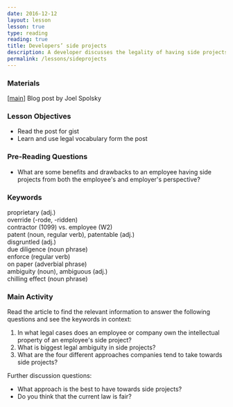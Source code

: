 ```yaml
---
date: 2016-12-12
layout: lesson
lesson: true
type: reading
reading: true
title: Developers’ side projects
description: A developer discusses the legality of having side projects 
permalink: /lessons/sideprojects
---
```


### Materials 

[<a href="https://www.joelonsoftware.com/2016/12/09/developers-side-projects/" target="_blank">main</a>] Blog post by Joel Spolsky  

### Lesson Objectives 

- Read the post for gist 
- Learn and use legal vocabulary form the post 

### Pre-Reading Questions 

- What are some benefits and drawbacks to an employee having side projects from both the employee's and employer's perspective?
 
### Keywords 

proprietary (adj.)  
override (-rode, -ridden)  
contractor (1099) vs. employee (W2)  
patent (noun, regular verb), patentable (adj.)  
disgruntled (adj.)  
due diligence (noun phrase)  
enforce (regular verb)  
on paper (adverbial phrase)  
ambiguity (noun), ambiguous (adj.)  
chilling effect (noun phrase)  

### Main Activity 

Read the article to find the relevant information to answer the following questions and see the keywords in context: 

1. In what legal cases does an employee or company own the intellectual property of an employee's side project? 
2. What is biggest legal ambiguity in side projects? 
3. What are the four different approaches companies tend to take towards side projects? 

Further discussion questions: 

- What approach is the best to have towards side projects? 
- Do you think that the current law is fair? 